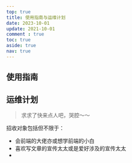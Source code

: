 ```yaml
---
top: true
title: 使用指南与运维计划
date: 2023-10-01
update: 2021-10-01
comment : true
toc: true
aside: true
nav: true
---
```


## 使用指南



## 运维计划

> 求求了快来点人吧，哭腔～～

招收对象包括但不限于：

- 会前端的大佬亦或想学前端的小白
- 喜欢写文章的宣传太太或是爱好涉及的宣传太太
-
